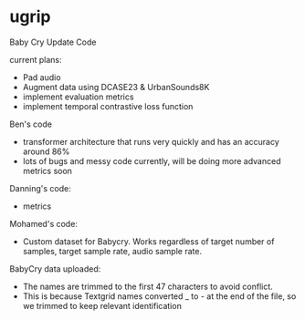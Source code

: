 # ugrip
Baby Cry Update Code

current plans:
- Pad audio
- Augment data using DCASE23 & UrbanSounds8K
- implement evaluation metrics
- implement temporal contrastive loss function

Ben's code
- transformer architecture that runs very quickly and has an accuracy around 86%
- lots of bugs and messy code currently, will be doing more advanced metrics soon

Danning's code:
- metrics

Mohamed's code:
- Custom dataset for Babycry. Works regardless of target number of samples, target sample rate, audio sample rate.
  
BabyCry data uploaded:
- The names are trimmed to the first 47 characters to avoid conflict.
- This is because Textgrid names converted _ to - at the end of the file, so we trimmed to keep relevant identification
